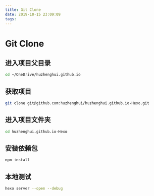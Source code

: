 ```yaml
---
title: Git Clone
date: 2019-10-15 23:09:09
tags:
---
```

# Git Clone
## 进入项目父目录
```bash
cd ~/OneDrive/huzhenghui.github.io
```
## 获取项目
```bash
git clone git@github.com:huzhenghui/huzhenghui.github.io-Hexo.git
```
## 进入项目文件夹
```bash
cd huzhenghui.github.io-Hexo
```
## 安装依赖包
```bash
npm install
```
## 本地测试
```bash
hexo server --open --debug
```
